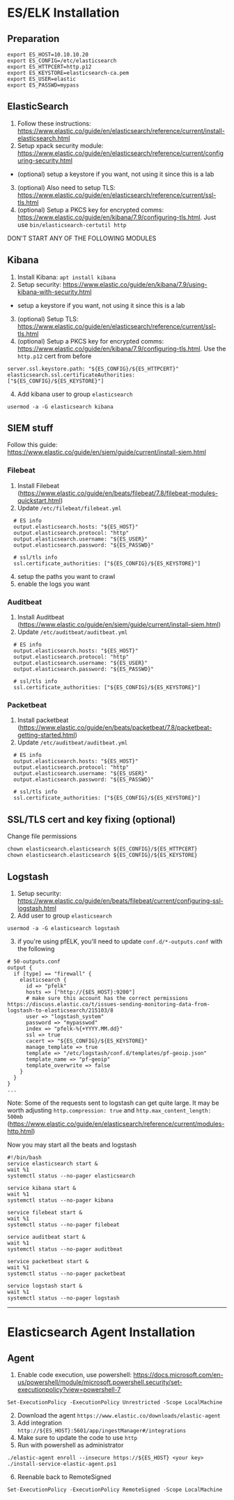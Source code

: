 # ES/ELK Installation

## Preparation
```
export ES_HOST=10.10.10.20
export ES_CONFIG=/etc/elasticsearch
export ES_HTTPCERT=http.p12
export ES_KEYSTORE=elasticsearch-ca.pem
export ES_USER=elastic
export ES_PASSWD=mypass
```

## ElasticSearch
1. Follow these instructions: https://www.elastic.co/guide/en/elasticsearch/reference/current/install-elasticsearch.html
2. Setup xpack security module: https://www.elastic.co/guide/en/elasticsearch/reference/current/configuring-security.html
  * (optional) setup a keystore if you want, not using it since this is a lab
3. (optional) Also need to setup TLS: https://www.elastic.co/guide/en/elasticsearch/reference/current/ssl-tls.html
4. (optional) Setup a PKCS key for encrypted comms: https://www.elastic.co/guide/en/kibana/7.9/configuring-tls.html.  Just use `bin/elasticsearch-certutil http`


DON'T START ANY OF THE FOLLOWING MODULES

## Kibana
1. Install Kibana: `apt install kibana`
2. Setup security: https://www.elastic.co/guide/en/kibana/7.9/using-kibana-with-security.html
  * setup a keystore if you want, not using it since this is a lab
3. (optional) Setup TLS: https://www.elastic.co/guide/en/elasticsearch/reference/current/ssl-tls.html
4. (optional) Setup a PKCS key for encrypted comms: https://www.elastic.co/guide/en/kibana/7.9/configuring-tls.html.  Use the `http.p12` cert from before

```
server.ssl.keystore.path: "${ES_CONFIG}/${ES_HTTPCERT}"
elasticsearch.ssl.certificateAuthorities: ["${ES_CONFIG}/${ES_KEYSTORE}"]
```

4. Add kibana user to group `elasticsearch`
```
usermod -a -G elasticsearch kibana
```

## SIEM stuff
Follow this guide: https://www.elastic.co/guide/en/siem/guide/current/install-siem.html

### Filebeat
1. Install Filebeat (https://www.elastic.co/guide/en/beats/filebeat/7.8/filebeat-modules-quickstart.html)
2. Update `/etc/filebeat/filebeat.yml`
```
  # ES info
  output.elasticsearch.hosts: "${ES_HOST}"
  output.elasticsearch.protocol: "http"
  output.elasticsearch.username: "${ES_USER}"
  output.elasticsearch.password: "${ES_PASSWD}"

  # ssl/tls info
  ssl.certificate_authorities: ["${ES_CONFIG}/${ES_KEYSTORE}"]
```
4. setup the paths you want to crawl
5. enable the logs you want

### Auditbeat
1. Install Auditbeat (https://www.elastic.co/guide/en/siem/guide/current/install-siem.html)
2. Update `/etc/auditbeat/auditbeat.yml`
```
  # ES info
  output.elasticsearch.hosts: "${ES_HOST}"
  output.elasticsearch.protocol: "http"
  output.elasticsearch.username: "${ES_USER}"
  output.elasticsearch.password: "${ES_PASSWD}"

  # ssl/tls info
  ssl.certificate_authorities: ["${ES_CONFIG}/${ES_KEYSTORE}"]
```

### Packetbeat
1. Install packetbeat (https://www.elastic.co/guide/en/beats/packetbeat/7.8/packetbeat-getting-started.html)
2. Update `/etc/auditbeat/auditbeat.yml`
```
  # ES info
  output.elasticsearch.hosts: "${ES_HOST}"
  output.elasticsearch.protocol: "http"
  output.elasticsearch.username: "${ES_USER}"
  output.elasticsearch.password: "${ES_PASSWD}"

  # ssl/tls info
  ssl.certificate_authorities: ["${ES_CONFIG}/${ES_KEYSTORE}"]
```

## SSL/TLS cert and key fixing (optional)
Change file permissions

```
chown elasticsearch.elasticsearch ${ES_CONFIG}/${ES_HTTPCERT}
chown elasticsearch.elasticsearch ${ES_CONFIG}/${ES_KEYSTORE}
```


## Logstash
1. Setup security: https://www.elastic.co/guide/en/beats/filebeat/current/configuring-ssl-logstash.html
2. Add user to group `elasticsearch`
```
usermod -a -G elasticsearch logstash
```
3. if you're using pfELK, you'll need to update `conf.d/*-outputs.conf` with the following
```
# 50-outputs.conf
output {
  if [type] == "firewall" {
    elasticsearch {
      id => "pfelk"
      hosts => ["http://{$ES_HOST}:9200"]
      # make sure this account has the correct permissions https://discuss.elastic.co/t/issues-sending-monitoring-data-from-logstash-to-elasticsearch/215103/8
      user => "logstash_system"
      password => "mypasswod"
      index => "pfelk-%{+YYYY.MM.dd}"
      ssl => true
      cacert => "${ES_CONFIG}/${ES_KEYSTORE}"
      manage_template => true
      template => "/etc/logstash/conf.d/templates/pf-geoip.json"
      template_name => "pf-geoip"
      template_overwrite => false
    }
  }
}
...
```

Note: Some of the requests sent to logstash can get quite large.  It may be worth adjusting `http.compression: true` and `http.max_content_length: 500mb` (https://www.elastic.co/guide/en/elasticsearch/reference/current/modules-http.html)

Now you may start all the beats and logstash
```
#!/bin/bash
service elasticsearch start &
wait %1
systemctl status --no-pager elasticsearch

service kibana start &
wait %1
systemctl status --no-pager kibana

service filebeat start &
wait %1
systemctl status --no-pager filebeat

service auditbeat start &
wait %1
systemctl status --no-pager auditbeat

service packetbeat start &
wait %1
systemctl status --no-pager packetbeat

service logstash start &
wait %1
systemctl status --no-pager logstash
```

----

# Elasticsearch Agent Installation


## Agent
1. Enable code execution, use powershell: https://docs.microsoft.com/en-us/powershell/module/microsoft.powershell.security/set-executionpolicy?view=powershell-7
```
Set-ExecutionPolicy -ExecutionPolicy Unrestricted -Scope LocalMachine
```
2. Download the agent `https://www.elastic.co/downloads/elastic-agent`
3. Add integration `http://${ES_HOST}:5601/app/ingestManager#/integrations`
4. Make sure to update the code to use `http`
5. Run with powershell as administrator

```
./elastic-agent enroll --insecure https://${ES_HOST} <your key>
./install-service-elastic-agent.ps1
```

6. Reenable back to RemoteSigned
```
Set-ExecutionPolicy -ExecutionPolicy RemoteSigned -Scope LocalMachine
```
